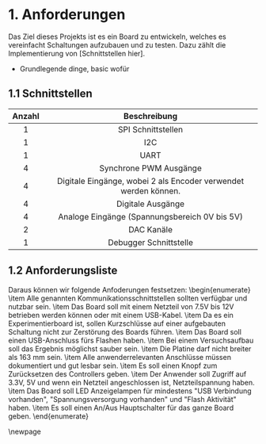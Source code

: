 # 1. Anforderungen

Das Ziel dieses Projekts ist es ein Board zu entwickeln, welches es vereinfacht Schaltungen aufzubauen und zu testen. Dazu zählt die Implementierung von [Schnittstellen hier]. 

- Grundlegende dinge, basic wofür


## 1.1 Schnittstellen
|Anzahl  | Beschreibung
|:------:|:-------------:
|1       | SPI Schnittstellen
|1       | I2C 
|1       | UART
|4       | Synchrone PWM Ausgänge
|4       | Digitale Eingänge, wobei 2 als Encoder verwendet werden können.
|4       | Digitale Ausgänge
|4       | Analoge Eingänge (Spannungsbereich 0V bis 5V)
|2       | DAC Kanäle 
|1       | Debugger Schnittstelle

## 1.2 Anforderungsliste

Daraus können wir folgende Anfoderungen festsetzen:
\begin{enumerate}
\item Alle genannten Kommunikationsschnittstellen sollten verfügbar und nutzbar sein. 
\item Das Board soll mit einem Netzteil von 7.5V bis 12V betrieben werden können oder mit einem USB-Kabel.
\item Da es ein Experimentierboard ist, sollen Kurzschlüsse auf einer aufgebauten Schaltung nicht zur Zerstörung des Boards führen.
\item Das Board soll einen USB-Anschluss fürs Flashen haben.
\item Bei einem Versuchsaufbau soll das Ergebnis möglichst sauber sein.
\item Die Platine darf nicht breiter als 163 mm sein.
\item Alle anwenderrelevanten Anschlüsse müssen dokumentiert und gut lesbar sein.
\item Es soll einen Knopf zum Zurücksetzen des Controllers geben.
\item Der Anwender soll Zugriff auf 3.3V, 5V und wenn ein Netzteil angeschlossen ist, Netzteilspannung haben.
\item Das Board soll LED Anzeigelampen für mindestens "USB Verbindung vorhanden", "Spannungsversorgung vorhanden" und "Flash Aktivität" haben.
\item Es soll einen An/Aus Hauptschalter für das ganze Board geben.
\end{enumerate}

\newpage